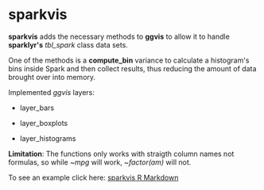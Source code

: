 sparkvis
================

**sparkvis** adds the necessary methods to **ggvis** to allow it to handle **sparklyr's** *tbl\_spark* class data sets.

One of the methods is a **compute\_bin** variance to calculate a histogram's bins inside Spark and then collect results, thus reducing the amount of data brought over into memory.

Implemented *ggvis* layers:

-   layer\_bars

-   layer\_boxplots

-   layer\_histograms

**Limitation**: The functions only works with straigth column names not formulas, so while *~mpg* will work, *~factor(am)* will not.

To see an example click here: [sparkvis R Markdown](http://colorado.rstudio.com:3939/content/431/README-publish.html)
